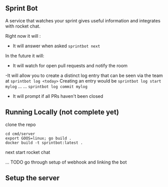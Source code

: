 ## Sprint Bot

A service that watches your sprint gives useful information and integrates with rocket chat.

Right now it will :

- It will answer when asked ```sprintbot next```


In the future it will:

- It will watch for open pull requests and notify the room

-It will allow you to create a distinct log entry that can be seen via the team at ```sprintbot log <today>```
Creating an entry would be ```sprintbot log start mylog``` 
...
... ```sprintbot log commit mylog ```

- It will prompt if all PRs haven't been closed

## Running Locally (not complete yet)

clone the repo

```
cd cmd/server
export GOOS=linux; go build .
docker build -t sprintbot:latest .

```

next start rocket chat

... TODO go through setup of webhook and linking the bot


## Setup the server

